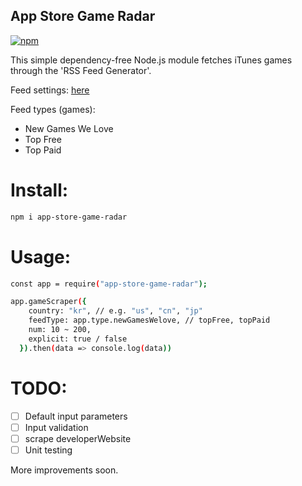 ## App Store Game Radar

[![npm](https://img.shields.io/npm/v/app-store-game-radar.svg)](https://www.npmjs.com/package/app-store-game-radar)

This simple dependency-free Node.js module fetches iTunes games through the 'RSS Feed Generator'. 

Feed settings: [here][feedSettings]

Feed types (games):
- New Games We Love
- Top Free
- Top Paid

# Install:
```sh
npm i app-store-game-radar
```

# Usage:
```sh
const app = require("app-store-game-radar");

app.gameScraper({
    country: "kr", // e.g. "us", "cn", "jp"
    feedType: app.type.newGamesWelove, // topFree, topPaid
    num: 10 ~ 200,
    explicit: true / false
  }).then(data => console.log(data))
```

# TODO:

* [ ] Default input parameters 
* [ ] Input validation
* [ ] scrape developerWebsite
* [ ] Unit testing

More improvements soon.

[feedSettings]: <http://rss.itunes.apple.com/en-us>